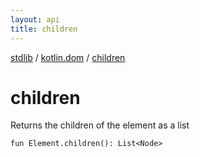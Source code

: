 ```yaml
---
layout: api
title: children
---
```

[stdlib](../index.md) / [kotlin.dom](index.md) / [children](children.md)

# children
Returns the children of the element as a list
```
fun Element.children(): List<Node>
```

